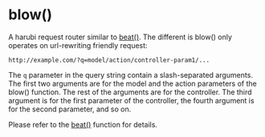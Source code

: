 blow()
======

A harubi request router similar to [beat()](beat.md). The different is blow() only operates on url-rewriting friendly request:
```
http://example.com/?q=model/action/controller-param1/...
```
The `q` parameter in the query string contain a slash-separated arguments. The first two arguments are for the model and the action parameters of the blow() function. The rest of the arguments are for the controller. The third argument is for the first parameter of the controller, the fourth argument is for the second parameter, and so on.

Please refer to the [beat()](beat.md) function for details.
